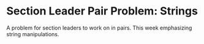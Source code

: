 # Section Leader Pair Problem: Strings
A problem for section leaders to work on in pairs. This week emphasizing string manipulations.
